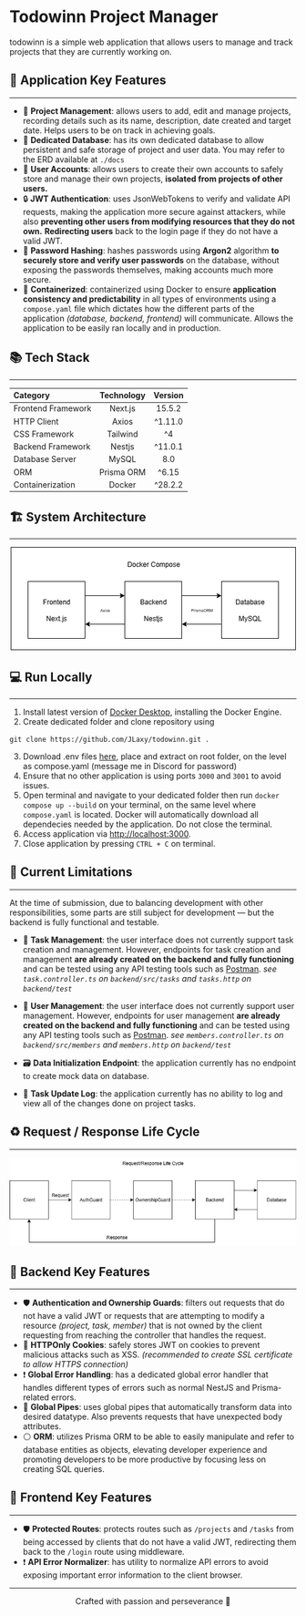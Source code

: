 # Todowinn Project Manager

todowinn is a simple web application that allows users to manage and track projects that they are currently working on.

## 📌 Application Key Features

---

- 🎯 **Project Management**: allows users to add, edit and manage projects, recording details such as its name, description, date created and target date. Helps users to be on track in achieving goals.
- 💾 **Dedicated Database**: has its own dedicated database to allow persistent and safe storage of project and user data. You may refer to the ERD available at `./docs`
- 👤 **User Accounts**: allows users to create their own accounts to safely store and manage their own projects, **isolated from projects of other users.**
- 🔒 **JWT Authentication**: uses JsonWebTokens to verify and validate API requests, making the application more secure against attackers, while also **preventing other users from modifying resources that they do not own.** **Redirecting users** back to the login page if they do not have a valid JWT.
- 🔑 **Password Hashing**: hashes passwords using **Argon2** algorithm **to securely store and verify user passwords** on the database, without exposing the passwords themselves, making accounts much more secure.
- 🫙 **Containerized**: containerized using Docker to ensure **application consistency and predictability** in all types of environments using a `compose.yaml` file which dictates how the different parts of the application _(database, backend, frontend)_ will communicate. Allows the application to be easily ran locally and in production.

## 📚 Tech Stack

---

<div align="center">

| Category           | Technology | Version |
| :----------------- | :--------: | :-----: |
| Frontend Framework |  Next.js   | 15.5.2  |
| HTTP Client        |   Axios    | ^1.11.0 |
| CSS Framework      |  Tailwind  |   ^4    |
| Backend Framework  |   Nestjs   | ^11.0.1 |
| Database Server    |   MySQL    |   8.0   |
| ORM                | Prisma ORM |  ^6.15  |
| Containerization   |   Docker   | ^28.2.2 |

</div>

## 🏗️ System Architecture

---

<div align="center">

![System Architecture](/docs/systemarchi.png)

</div>

## 💻 Run Locally

---

1. Install latest version of [Docker Desktop](https://www.docker.com/get-started/), installing the Docker Engine.
2. Create dedicated folder and clone repository using

```git
git clone https://github.com/JLaxy/todowinn.git .
```

3. Download .env files [here](https://drive.google.com/file/d/1j77gIkkzGkyDYW8LjT-ltqkt10-Vsjqv/view?usp=sharing), place and extract on root folder, on the level as compose.yaml (message me in Discord for password)
4. Ensure that no other application is using ports `3000` and `3001` to avoid issues.
5. Open terminal and navigate to your dedicated folder then run `docker compose up --build` on your terminal, on the same level where `compose.yaml` is located. Docker will automatically download all dependecies needed by the application. Do not close the terminal.
6. Access application via [http://localhost:3000](http://localhost:3000).
7. Close application by pressing `CTRL + C` on terminal.

## 🧩 Current Limitations

---

At the time of submission, due to balancing development with other responsibilities, some parts are still subject for development — but the backend is fully functional and testable.

- 📒 **Task Management**: the user interface does not currently support task creation and management. However, endpoints for task creation and management **are already created on the backend and fully functioning** and can be tested using any API testing tools such as [Postman](https://www.postman.com/downloads/). _see `task.controller.ts` on `backend/src/tasks` and `tasks.http` on `backend/test`_
- 👤 **User Management**: the user interface does not currently support user management. However, endpoints for user management **are already created on the backend and fully functioning** and can be tested using any API testing tools such as [Postman](https://www.postman.com/downloads/). _see `members.controller.ts` on `backend/src/members` and `members.http` on `backend/test`_

- 🗃️ **Data Initialization Endpoint**: the application currently has no endpoint to create mock data on database.

- 📜 **Task Update Log**: the application currently has no ability to log and view all of the changes done on project tasks.

## ♻️ Request / Response Life Cycle

---

<div align="center">

![Request/Response Life Cycle](docs/reqreslifecycle.png)

</div>

## 📌 Backend Key Features

---

- 🛡️ **Authentication and Ownership Guards**: filters out requests that do not have a valid JWT or requests that are attempting to modify a resource _(project, task, member)_ that is not owned by the client requesting from reaching the controller that handles the request.
- 🔑 **HTTPOnly Cookies**: safely stores JWT on cookies to prevent malicious attacks such as XSS. _(recommended to create SSL certificate to allow HTTPS connection)_
- ❗ **Global Error Handling**: has a dedicated global error handler that handles different types of errors such as normal NestJS and Prisma-related errors.
- 🪈 **Global Pipes**: uses global pipes that automatically transform data into desired datatype. Also prevents requests that have unexpected body attributes.
- ⚪ **ORM**: utilizes Prisma ORM to be able to easily manipulate and refer to database entities as objects, elevating developer experience and promoting developers to be more productive by focusing less on creating SQL queries.

## 📌 Frontend Key Features

---

- 🛡️ **Protected Routes**: protects routes such as `/projects` and `/tasks` from being accessed by clients that do not have a valid JWT, redirecting them back to the `/login` route using middleware.
- ❗ **API Error Normalizer**: has utility to normalize API errors to avoid exposing important error information to the client browser.

---

<div align="center">
Crafted with passion and perseverance 💙
</div>
